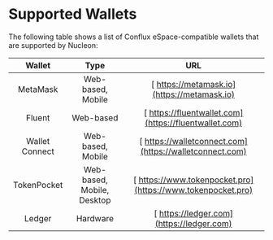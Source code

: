 # Supported Wallets

The following table shows a list of Conflux eSpace-compatible wallets that are supported by Nucleon:

|     Wallet     |            Type            |                             URL                             |
| :------------: | :------------------------: | :---------------------------------------------------------: |
|    MetaMask    |      Web-based, Mobile     |         [ https://metamask.io](https://metamask.io)         |
|     Fluent     |          Web-based         |    [ https://fluentwallet.com](https://fluentwallet.com)    |
| Wallet Connect |      Web-based, Mobile     |   [ https://walletconnect.com](https://walletconnect.com)   |
|   TokenPocket  | Web-based, Mobile, Desktop | [ https://www.tokenpocket.pro](https://www.tokenpocket.pro) |
|     Ledger     |          Hardware          |          [ https://ledger.com](https://ledger.com)          |
